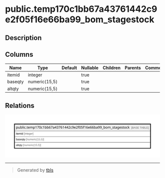 # public.temp170c1bb67a43761442c9e2f05f16e66ba99_bom_stagestock

## Description

## Columns

| Name | Type | Default | Nullable | Children | Parents | Comment |
| ---- | ---- | ------- | -------- | -------- | ------- | ------- |
| itemid | integer |  | true |  |  |  |
| baseqty | numeric(15,5) |  | true |  |  |  |
| altqty | numeric(15,5) |  | true |  |  |  |

## Relations

![er](public.temp170c1bb67a43761442c9e2f05f16e66ba99_bom_stagestock.svg)

---

> Generated by [tbls](https://github.com/k1LoW/tbls)
